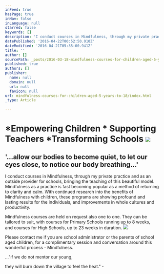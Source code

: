 ```yaml
---
inFeed: true
hasPage: true
inNav: false
inLanguage: null
starred: false
keywords: []
description: 'I conduct courses in Mindfulness, through my private practice and as an outside provider for schools, bringing the teaching of this beautiful model. Mindfulness as a practice is fast becoming popular as a method of returning to clarity and calm. With continued research into the benefits of Mindfulness with children, these programs are showing profound and lasting results for the individuals, and improvements in whole cultures and productivity.'
datePublished: '2016-04-22T00:52:50.010Z'
dateModified: '2016-04-21T05:35:00.941Z'
title: ''
author: []
sourcePath: _posts/2016-03-18-mindfulness-courses-for-children-aged-5-years-to-18.md
published: true
authors: []
publisher:
  name: null
  domain: null
  url: null
  favicon: null
url: mindfulness-courses-for-children-aged-5-years-to-18/index.html
_type: Article

---
```

# \*Empowering Children \* Supporting Teachers \*Transforming Schools ![](https://the-grid-user-content.s3-us-west-2.amazonaws.com/6ce10327-aeeb-4dcd-9990-3a3a22b25403.jpg)

## '...allow our bodies to become quiet, to let our eyes close, to notice our body breathing...'

I conduct courses in Mindfulness, through my private practice and as an outside provider for schools, bringing the teaching of this beautiful model. Mindfulness as a practice is fast becoming popular as a method of returning to clarity and calm. With continued research into the benefits of Mindfulness with children, these programs are showing profound and lasting results for the individuals, and improvements in whole cultures and productivity.

Mindfulness courses are held on request also one to one. They can be tailored to suit, with courses for Primary Schools running up to 8 weeks, and courses for High Schools, up to 23 weeks in duration. ![](https://the-grid-user-content.s3-us-west-2.amazonaws.com/d43f1319-ff05-46de-b270-bf6c6bb73eeb.jpg)

Please contact me if you are school administrator or the parents of school aged children, for a complimentary session and conversation around this wonderful process - Mindfulness.

..."if we do not mentor our young, 

they will burn down the village to feel the heat." -